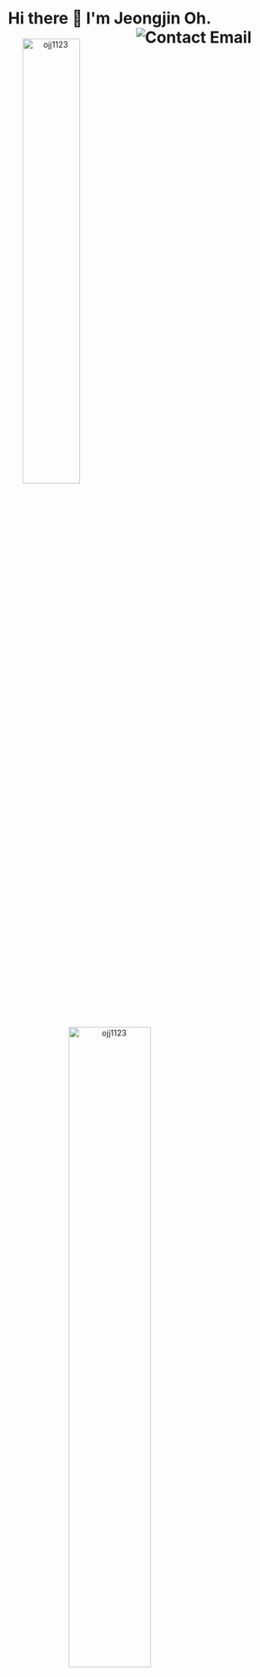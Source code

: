 <header>
  <h1>Hi there 👋  I'm Jeongjin Oh.
<!--     <img align="right"src="https://komarev.com/ghpvc/?username=ojj1123" alt="ojj1123" /> -->
  <a href="mailto:ojj991123@gmail.com">  
    <img align="right" src="http://img.shields.io/badge/-contact-9cf?style=social&amp;logo=Minutemailer&amp" alt="Contact Email">
  </a>
</h1>
  <p>
    <img src="https://github-readme-stats.vercel.app/api/top-langs/?username=ojj1123&layout=compact&hide=html&langs_count=6" alt="ojj1123" width="45%" />
   <img src=https://github-readme-stats.vercel.app/api?username=ojj1123&count_private=true&show_icons=true" alt="ojj1123"  width="54%"/>
  </p>
</header>
                                                                                                                                      
### 🌱 I’m currently learning ...
- React
                                                                                                                                      
                                                                                                                                      
